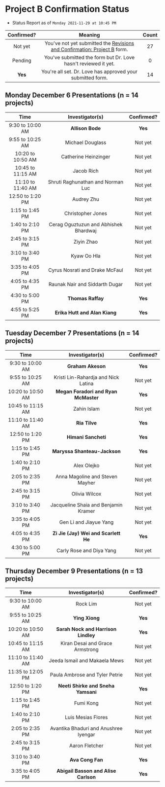 # Project B Confirmation Status 

- Status Report as of `Monday 2021-11-29 at 10:45 PM`

Confirmed? | Meaning | Count
:---: | :----: | :----:
Not yet | You've not yet submitted the [Revisions and Confirmation: Project B](https://bit.ly/431-2021-projectB-confirmation) form. | 27
Pending | You've submitted the form but Dr. Love hasn't reviewed it yet. | 0
**Yes** | You're all set. Dr. Love has approved your submitted form. | 14

## Monday December 6 Presentations (n = 14 projects)

Time | Investigator(s) | Confirmed?
:-------: | :---: | :---:
9:30 to 10:00 AM | **Allison Bode** | **Yes**
9:55 to 10:25 AM | Michael Douglass | Not yet
10:20 to 10:50 AM	| Catherine Heinzinger | Not yet
10:45 to 11:15 AM	| Jacob Rich | Not yet
11:10 to 11:40 AM	| Shruti Raghunathan and Norman Luc | Not yet
12:50 to 1:20 PM	| Audrey Zhu | Not yet
1:15 to 1:45 PM	| Christopher Jones | Not yet
1:40 to 2:10 PM	| Cerag Oguztuzun and Abhishek Bhardwaj | Not yet
2:45 to 3:15 PM |	Ziyin Zhao | Not yet
3:10 to 3:40 PM	| Kyaw Oo Hla | Not yet
3:35 to 4:05 PM	| Cyrus Nosrati and Drake McFaul | Not yet
4:05 to 4:35 PM	| Raunak Nair and Siddarth Dugar | Not yet
4:30 to 5:00 PM	| **Thomas Raffay** | **Yes**
4:55 to 5:25 PM	| **Erika Hutt and Alan Kiang** | **Yes**

## Tuesday December 7 Presentations (n = 14 projects)

Time | Investigator(s) | Confirmed?
:-------: | :---: | :---:
9:30 to 10:00 AM	| **Graham Akeson** | **Yes**
9:55 to 10:25 AM	 | Kristi Lin-Rahardja and Nick Latina | Not yet
10:20 to 10:50 AM	| **Megan Foradori and Ryan McMaster** | **Yes**
10:45 to 11:15 AM	| Zahin Islam | Not yet
11:10 to 11:40 AM	| **Ria Tilve** | **Yes**
12:50 to 1:20 PM	|	**Himani Sancheti** | **Yes**
1:15 to 1:45 PM	|	**Maryssa Shanteau-Jackson** | **Yes**
1:40 to 2:10 PM	|	Alex Olejko | Not yet
2:05 to 2:35 PM	| Anna Magoline and Steven Mayher | Not yet
2:45 to 3:15 PM	|	Olivia Wilcox | Not yet
3:10 to 3:40 PM	| Jacqueline Shaia and Benjamin Kramer | Not yet
3:35 to 4:05 PM	|	Gen Li and Jiayue Yang | Not yet
4:05 to 4:35 PM	|	**Zi Jie (Jay) Wei and Scarlett He** | **Yes**
4:30 to 5:00 PM	|	Carly Rose and Diya Yang | Not yet

## Thursday December 9 Presentations (n = 13 projects)

Time | Investigator(s) | Confirmed?
:-------: | :---: | :---:
9:30 to 10:00 AM	| Rock Lim | Not yet
9:55 to 10:25 AM	| **Ying Xiong** | **Yes**
10:20 to 10:50 AM	| **Sarah Nock and Harrison Lindley** | **Yes**
10:45 to 11:15 AM	| Kiran Desai and Grace Armstrong | Not yet
11:10 to 11:40 AM	| Jeeda Ismail and Makaela Mews | Not yet
11:35 to 12:05 PM	| Paula Ambrose and Tyler Petrie | Not yet
12:50 to 1:20 PM	| **Neeti Shirke and Sneha Yamsani** | **Yes**
1:15 to 1:45 PM	| Fumi Kong | Not yet
1:40 to 2:10 PM	| Luis Mesias Flores | Not yet
2:05 to 2:35 PM	| Avantika Bhaduri and Anushree Iyengar | Not yet
2:45 to 3:15 PM	| Aaron Fletcher | Not yet
3:10 to 3:40 PM	| **Ava Cong Fan** | **Yes**
3:35 to 4:05 PM	| **Abigail Basson and Alise Carlson** | **Yes**

